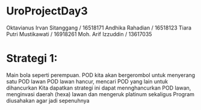 # UroProjectDay3

Oktavianus Irvan Sitanggang / 16518171
Andhika Rahadian / 16518123
Tiara Putri Mustikawati / 16918261
Moh. Arif Izzuddin / 13617035

# Strategi 1:
Main bola seperti perempuan. POD kita akan bergerombol untuk menyerang satu POD lawan
POD lawan hancur, mencari POD yang lain untuk dihancurkan
Kita dapatkan strategi ini dapat mennghancurkan POD lawan, menginvasi daerah (hexa) lawan dan mengeruk platinum sekaligus
Program diusahakan agar jadi sepenuhnya
